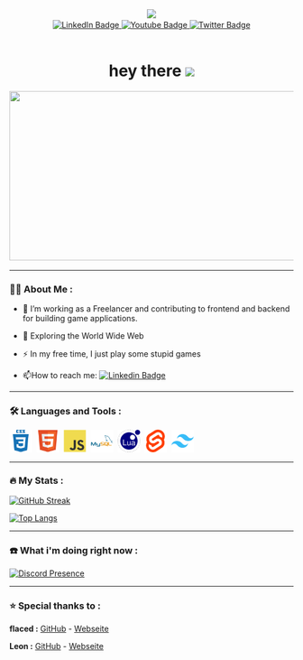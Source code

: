 <div id="header" align="center">
  <img src="https://media.discordapp.net/attachments/1022502818185224193/1046780380491038842/S.png" width="100"/>
</div>

<div align="center">
<div id="badges">
  <a href="your-linkedin-URL">
    <img src="https://img.shields.io/badge/Instagram-ff69b4?style=for-the-badge&logo=instagram&logoColor=white" alt="LinkedIn Badge"/>
  </a>
  <a href="your-youtube-URL">
    <img src="https://img.shields.io/badge/TikTok-black?style=for-the-badge&logo=tiktok&logoColor=white" alt="Youtube Badge"/>
  </a>
  <a href="your-twitter-URL">
    <img src="https://img.shields.io/badge/Twitter-blue?style=for-the-badge&logo=twitter&logoColor=white" alt="Twitter Badge"/>
  </a>
</div>
 </div>
 <div align="center">
    <img src="https://komarev.com/ghpvc/?username=1o2r3n&style=flat-square&color=blue" alt=""/>
 </div>
 

 <h1 align="center">
  hey there
  <img src="https://media.giphy.com/media/hvRJCLFzcasrR4ia7z/giphy.gif" width="30px"/>
</h1>


<div align="center">
  <img src="https://cdn.hashnode.com/res/hashnode/image/upload/v1595331045788/7DTc5AKaw.gif?auto=format,compress&gif-q=60&format=webm" width="600" height="300"/>
</div>

---

### :woman_technologist: About Me :

- :telescope: I’m working as a Freelancer and contributing to frontend and backend for building game applications.

- :seedling: Exploring the World Wide Web

- :zap: In my free time, I just play some stupid games 

- :mailbox:How to reach me: [![Linkedin Badge](https://img.shields.io/badge/-Email-blue?style=flat&logo=email&logoColor=white)](mailto:hallo@so-en.eu)

---

### :hammer_and_wrench: Languages and Tools :

<div>
  <img src="https://github.com/devicons/devicon/blob/master/icons/css3/css3-plain-wordmark.svg"  title="CSS3" alt="CSS" width="40" height="40"/>&nbsp;
  <img src="https://github.com/devicons/devicon/blob/master/icons/html5/html5-original.svg" title="HTML5" alt="HTML" width="40" height="40"/>&nbsp;
  <img src="https://github.com/devicons/devicon/blob/master/icons/javascript/javascript-original.svg" title="JavaScript" alt="JavaScript" width="40" height="40"/>&nbsp;
  <img src="https://github.com/devicons/devicon/blob/master/icons/mysql/mysql-original-wordmark.svg" title="MySQL"  alt="MySQL" width="40" height="40"/>&nbsp;
  <img src="https://github.com/devicons/devicon/blob/master/icons/lua/lua-original-wordmark.svg" title="NodeJS" alt="NodeJS" width="40" height="40"/>&nbsp;
  <img src="https://github.com/devicons/devicon/blob/master/icons/svelte/svelte-original.svg" title="NodeJS" alt="NodeJS" width="40" height="40"/>&nbsp;
  <img src="https://github.com/devicons/devicon/blob/master/icons/tailwindcss/tailwindcss-plain.svg" title="NodeJS" alt="NodeJS" width="40" height="40"/>&nbsp;
</div>

---

### :fire: My Stats :

[![GitHub Streak](http://github-readme-streak-stats.herokuapp.com?user=1o2r3n&theme=dark&background=000000)](https://git.io/streak-stats)
<div></div>

[![Top Langs](https://github-readme-stats.vercel.app/api/top-langs/?username=1o2r3n&layout=compact&theme=vision-friendly-dark)](https://github.com/1o2r3n)

---

### :telephone: What i'm doing right now :

[![Discord Presence](https://lanyard.cnrad.dev/api/378528712850669568)](https://discord.com/users/378528712850669568)

---

### :star: Special thanks to :

**flaced :** [GitHub](https://github.com/flaced) - [Webseite](https://flaced.de)
<div></div>

**Leon :** [GitHub](https://github.com/UnknownL3on) - [Webseite](https://leondev.xyz/)
